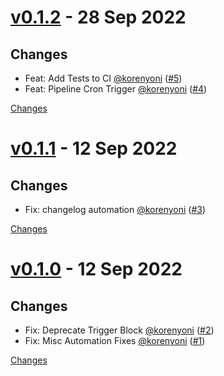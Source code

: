 <a name="v0.1.2"></a>
# [v0.1.2](https://github.com/korenyoni/terraform-provider-codefresh/releases/tag/v0.1.2) - 28 Sep 2022

## Changes
- Feat: Add Tests to CI [@korenyoni](https://github.com/korenyoni) ([#5](https://github.com/korenyoni/terraform-provider-codefresh/issues/5))
- Feat: Pipeline Cron Trigger [@korenyoni](https://github.com/korenyoni) ([#4](https://github.com/korenyoni/terraform-provider-codefresh/issues/4))


[Changes][v0.1.2]


<a name="v0.1.1"></a>
# [v0.1.1](https://github.com/korenyoni/terraform-provider-codefresh/releases/tag/v0.1.1) - 12 Sep 2022

## Changes
- Fix: changelog automation [@korenyoni](https://github.com/korenyoni) ([#3](https://github.com/korenyoni/terraform-provider-codefresh/issues/3))


[Changes][v0.1.1]


<a name="v0.1.0"></a>
# [v0.1.0](https://github.com/korenyoni/terraform-provider-codefresh/releases/tag/v0.1.0) - 12 Sep 2022

## Changes
- Fix: Deprecate Trigger Block [@korenyoni](https://github.com/korenyoni) ([#2](https://github.com/korenyoni/terraform-provider-codefresh/issues/2))
- Fix: Misc Automation Fixes [@korenyoni](https://github.com/korenyoni) ([#1](https://github.com/korenyoni/terraform-provider-codefresh/issues/1))


[Changes][v0.1.0]


[v0.1.2]: https://github.com/korenyoni/terraform-provider-codefresh/compare/v0.1.1...v0.1.2
[v0.1.1]: https://github.com/korenyoni/terraform-provider-codefresh/compare/v0.1.0...v0.1.1
[v0.1.0]: https://github.com/korenyoni/terraform-provider-codefresh/tree/v0.1.0

 <!-- Generated by https://github.com/rhysd/changelog-from-release -->
